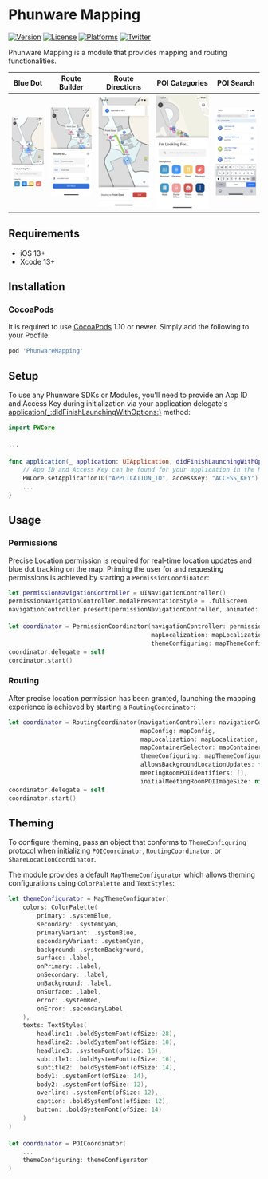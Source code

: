# Phunware Mapping

[![Version](https://img.shields.io/cocoapods/v/PhunwareMapping.svg?style=flat-square)](https://cocoapods.org/pods/PhunwareMapping) [![License](https://img.shields.io/cocoapods/l/PhunwareMapping.svg?style=flat-square)](https://cocoapods.org/pods/PhunwareMapping) [![Platforms](https://img.shields.io/cocoapods/p/PhunwareMapping?style=flat-square)](https://cocoapods.org/pods/PhunwareMapping) [![Twitter](https://img.shields.io/badge/twitter-@phunware-blue.svg?style=flat-square)](https://twitter.com/phunware)

Phunware Mapping is a module that provides mapping and routing functionalities.

|Blue Dot|Route Builder|Route Directions|POI Categories|POI Search|
|:-:|:-:|:-:|:-:|:-:|
|![Blue Dot](https://raw.githubusercontent.com/phunware/maas-mapping-module-ios/master/Resources/bluedot.png)|![Route Builder](https://raw.githubusercontent.com/phunware/maas-mapping-module-ios/master/Resources/route-builder.png)|![Blue Dot](https://raw.githubusercontent.com/phunware/maas-mapping-module-ios/master/Resources/route-directions.png)|![POI Categories](https://raw.githubusercontent.com/phunware/maas-mapping-module-ios/master/Resources/poi-categories.png)|![Blue Dot](https://raw.githubusercontent.com/phunware/maas-mapping-module-ios/master/Resources/poi-search.png)|

## Requirements

- iOS 13+
- Xcode 13+

## Installation

### CocoaPods

It is required to use [CocoaPods](http://www.cocoapods.org) 1.10 or newer. Simply add the following to your Podfile:

```ruby
pod 'PhunwareMapping'
```

## Setup

To use any Phunware SDKs or Modules, you'll need to provide an App ID and Access Key during initialization via your application delegate's [application(_:didFinishLaunchingWithOptions:)](https://developer.apple.com/documentation/uikit/uiapplicationdelegate/1622921-application) method:

```swift
import PWCore

...

func application(_ application: UIApplication, didFinishLaunchingWithOptions launchOptions: [UIApplication.LaunchOptionsKey : Any]? = nil) -> Bool {
    // App ID and Access Key can be found for your application in the MaaS portal at: http://maas.phunware.com/clients
    PWCore.setApplicationID("APPLICATION_ID", accessKey: "ACCESS_KEY")
    ...
}
```

## Usage

### Permissions

Precise Location permission is required for real-time location updates and blue dot tracking on the map. Priming the user for and requesting permissions is achieved by starting a `PermissionCoordinator`:

```swift
let permissionNavigationController = UINavigationController()
permissionNavigationController.modalPresentationStyle = .fullScreen
navigationController.present(permissionNavigationController, animated: true)

let coordinator = PermissionCoordinator(navigationController: permissionNavigationController,
                                        mapLocalization: mapLocalization,
                                        themeConfiguring: mapThemeConfigurator)
coordinator.delegate = self
cordinator.start()
```

### Routing

After precise location permission has been granted, launching the mapping experience is achieved by starting a `RoutingCoordinator`: 
```swift
let coordinator = RoutingCoordinator(navigationController: navigationController,
                                     mapConfig: mapConfig,
                                     mapLocalization: mapLocalization,
                                     mapContainerSelector: mapContainerSelector,
                                     themeConfiguring: mapThemeConfigurator,
                                     allowsBackgroundLocationUpdates: false,
                                     meetingRoomPOIIdentifiers: [],
                                     initialMeetingRoomPOIImageSize: nil)
coordinator.delegate = self
coordinator.start()
```

## Theming

To configure theming, pass an object that conforms to `ThemeConfiguring` protocol when initializing `POICoordinator`, `RoutingCoordinator`, or `ShareLocationCoordinator`.

The module provides a default `MapThemeConfigurator` which allows theming configurations using `ColorPalette` and `TextStyles`:

```swift
let themeConfigurator = MapThemeConfigurator(
    colors: ColorPalette(
        primary: .systemBlue,
        secondary: .systemCyan,
        primaryVariant: .systemBlue,
        secondaryVariant: .systemCyan,
        background: .systemBackground,
        surface: .label,
        onPrimary: .label,
        onSecondary: .label,
        onBackground: .label,
        onSurface: .label,
        error: .systemRed,
        onError: .secondaryLabel
    ),
    texts: TextStyles(
        headline1: .boldSystemFont(ofSize: 28),
        headline2: .boldSystemFont(ofSize: 18),
        headline3: .systemFont(ofSize: 16),
        subtitle1: .boldSystemFont(ofSize: 16),
        subtitle2: .boldSystemFont(ofSize: 14),
        body1: .systemFont(ofSize: 14),
        body2: .systemFont(ofSize: 12),
        overline: .systemFont(ofSize: 12),
        caption: .boldSystemFont(ofSize: 12),
        button: .boldSystemFont(ofSize: 14)
    )
)

let coordinator = POICoordinator(
    ...
    themeConfiguring: themeConfigurator
)
```
